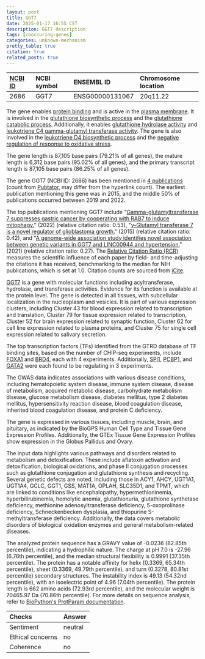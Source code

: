 ```yaml
---
layout: post
title: GGT7
date: 2025-01-17 16:55 CST
description: GGT7 description
tags: [cooccuring-genes]
categories: unknown-mechanism
pretty_table: true
citation: true
related_posts: true
---
```




| [NCBI ID](https://www.ncbi.nlm.nih.gov/gene/2686) | NCBI symbol | ENSEMBL ID | Chromosome location |
| :-------- | :------- | :-------- | :------- |
| 2686  | GGT7 | ENSG00000131067 | 20q11.22 |



The gene enables [protein binding](https://amigo.geneontology.org/amigo/term/GO:0005515) and is active in the [plasma membrane](https://amigo.geneontology.org/amigo/term/GO:0005886). It is involved in the [glutathione biosynthetic process](https://amigo.geneontology.org/amigo/term/GO:0006750) and the [glutathione catabolic process](https://amigo.geneontology.org/amigo/term/GO:0006751). Additionally, it enables [glutathione hydrolase activity](https://amigo.geneontology.org/amigo/term/GO:0036374) and [leukotriene C4 gamma-glutamyl transferase activity](https://amigo.geneontology.org/amigo/term/GO:0103068). The gene is also involved in the [leukotriene D4 biosynthetic process](https://amigo.geneontology.org/amigo/term/GO:1901750) and the [negative regulation of response to oxidative stress](https://amigo.geneontology.org/amigo/term/GO:1902883).


The gene length is 87,105 base pairs (79.21% of all genes), the mature length is 6,312 base pairs (95.02% of all genes), and the primary transcript length is 87,105 base pairs (86.25% of all genes).


The gene GGT7 (NCBI ID: 2686) has been mentioned in [4 publications](https://pubmed.ncbi.nlm.nih.gov/?term=%22GGT7%22) (count from [Pubtator](https://academic.oup.com/nar/article/47/W1/W587/5494727), may differ from the hyperlink count). The earliest publication mentioning this gene was in 2015, and the middle 50% of publications occurred between 2019 and 2022.


The top publications mentioning GGT7 include "[Gamma-glutamyltransferase 7 suppresses gastric cancer by cooperating with RAB7 to induce mitophagy.](https://pubmed.ncbi.nlm.nih.gov/35662282)" (2022) (relative citation ratio: 0.53), "[γ-Glutamyl transferase 7 is a novel regulator of glioblastoma growth.](https://pubmed.ncbi.nlm.nih.gov/25884624)" (2015) (relative citation ratio: 0.42), and "[A genome-wide association study identifies novel association between genetic variants in GGT7 and LINC00944 and hypertension.](https://pubmed.ncbi.nlm.nih.gov/34047475)" (2021) (relative citation ratio: 0.27). The [Relative Citation Ratio (RCR)](https://journals.plos.org/plosbiology/article?id=10.1371/journal.pbio.1002541) measures the scientific influence of each paper by field- and time-adjusting the citations it has received, benchmarking to the median for NIH publications, which is set at 1.0. Citation counts are sourced from [iCite](https://icite.od.nih.gov).


[GGT7](https://www.proteinatlas.org/ENSG00000131067-GGT7) is a gene with molecular functions including acyltransferase, hydrolase, and transferase activities. Evidence for its function is available at the protein level. The gene is detected in all tissues, with subcellular localization in the nucleoplasm and vesicles. It is part of various expression clusters, including Cluster 43 for blood expression related to transcription and translation, Cluster 79 for tissue expression related to transcription, Cluster 52 for brain expression related to synaptic function, Cluster 62 for cell line expression related to plasma proteins, and Cluster 75 for single cell expression related to salivary secretion.


The top transcription factors (TFs) identified from the GTRD database of TF binding sites, based on the number of CHIP-seq experiments, include [FOXA1](https://www.ncbi.nlm.nih.gov/gene/3169) and [BRD4](https://www.ncbi.nlm.nih.gov/gene/23476), each with 4 experiments. Additionally, [SPI1](https://www.ncbi.nlm.nih.gov/gene/6688), [PCBP1](https://www.ncbi.nlm.nih.gov/gene/5093), and [GATA2](https://www.ncbi.nlm.nih.gov/gene/2624) were each found to be regulating in 3 experiments.



The GWAS data indicates associations with various disease conditions, including hematopoietic system disease, immune system disease, disease of metabolism, acquired metabolic disease, carbohydrate metabolism disease, glucose metabolism disease, diabetes mellitus, type 2 diabetes mellitus, hypersensitivity reaction disease, blood coagulation disease, inherited blood coagulation disease, and protein C deficiency.



The gene is expressed in various tissues, including muscle, brain, and pituitary, as indicated by the BioGPS Human Cell Type and Tissue Gene Expression Profiles. Additionally, the GTEx Tissue Gene Expression Profiles show expression in the Globus Pallidus and Ovary.


The input data highlights various pathways and disorders related to metabolism and detoxification. These include aflatoxin activation and detoxification, biological oxidations, and phase II conjugation processes such as glutathione conjugation and glutathione synthesis and recycling. Several genetic defects are noted, including those in ACY1, AHCY, UGT1A1, UGT1A4, GCLC, GGT1, GSS, MAT1A, OPLAH, SLC35D1, and TPMT, which are linked to conditions like encephalopathy, hypermethioninemia, hyperbilirubinemia, hemolytic anemia, glutathionuria, glutathione synthetase deficiency, methionine adenosyltransferase deficiency, 5-oxoprolinase deficiency, Schneckenbecken dysplasia, and thiopurine S-methyltransferase deficiency. Additionally, the data covers metabolic disorders of biological oxidation enzymes and general metabolism-related diseases.



The analyzed protein sequence has a GRAVY value of -0.0236 (82.85th percentile), indicating a hydrophilic nature. The charge at pH 7.0 is -27.96 (6.76th percentile), and the median structural flexibility is 0.9991 (37.35th percentile). The protein has a notable affinity for helix (0.3369, 65.34th percentile), sheet (0.3369, 49.79th percentile), and turn (0.3278, 80.81st percentile) secondary structures. The instability index is 49.13 (54.32nd percentile), with an isoelectric point of 4.96 (7.04th percentile). The protein length is 662 amino acids (72.93rd percentile), and the molecular weight is 70465.97 Da (70.86th percentile). For more details on sequence analysis, refer to [BioPython's ProtParam documentation](https://biopython.org/docs/1.75/api/Bio.SeqUtils.ProtParam.html).





| Checks    | Answer |
| :-------- | :------- |
| Sentiment  | neutral   |
| Ethical concerns | no     |
| Coherence    | no    |